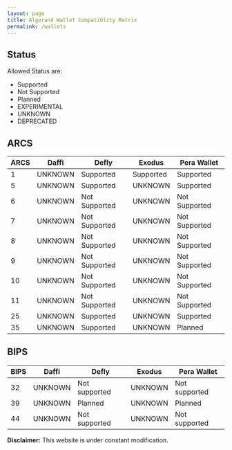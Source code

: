 ```yaml
---
layout: page
title: Algorand Wallet Compatiblity Matrix
permalink: /wallets
---
```

## Status
Allowed Status are:
- Supported
- Not Supported
- Planned
- EXPERIMENTAL
- UNKNOWN
- DEPRECATED

## ARCS

| ARCS | Daffi         | Defly         | Exodus        | Pera Wallet   |
| ---- | ------------- | ------------- | ------------- | ------------- |
| 1    | UNKNOWN       | Supported     | Supported     | Supported     |
| 5    | UNKNOWN       | Supported     | UNKNOWN       | Supported     |
| 6    | UNKNOWN       | Not Supported | UNKNOWN       | Not Supported |
| 7    | UNKNOWN       | Not Supported | UNKNOWN       | Not Supported |
| 8    | UNKNOWN       | Not Supported | UNKNOWN       | Not Supported |
| 9    | UNKNOWN       | Not Supported | UNKNOWN       | Not Supported |
| 10   | UNKNOWN       | Not Supported | UNKNOWN       | Not Supported |
| 11   | UNKNOWN       | Not Supported | UNKNOWN       | Not Supported |
| 25   | UNKNOWN       | Supported     | UNKNOWN       | Supported     |
| 35   | UNKNOWN       | Supported     | UNKNOWN       | Planned       |

## BIPS

| BIPS | Daffi         | Defly         | Exodus        | Pera Wallet   |
| ---- | ------------- | ------------- | ------------- | ------------- |
| 32   | UNKNOWN       | Not supported | UNKNOWN       | Not supported |
| 39   | UNKNOWN       | Planned       | UNKNOWN       | Planned       |
| 44   | UNKNOWN       | Not supported | UNKNOWN       | Not supported |

**Disclaimer:** This website is under constant modification.
